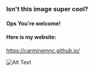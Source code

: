 ### Isn't this image super cool?

#### Ops You're welcome!
#### Here is my website:
https://carminemnc.github.io/

![Alt Text](https://64.media.tumblr.com/895e31f04ed862e26d85815adb2b0db4/tumblr_nhki6xnxtG1r6j7rho1_640.gifv)


